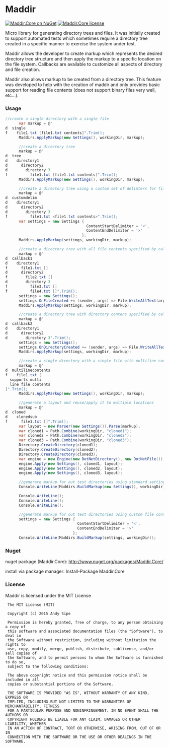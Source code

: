 # Maddir

[![Maddir.Core on NuGet](http://img.shields.io/nuget/v/Maddir.Core.svg?style=flat)](https://www.nuget.org/packages/Maddir.Core)
[![Maddir.Core license](http://img.shields.io/badge/license-mit-blue.svg?style=flat)](https://raw.githubusercontent.com/asipe/Maddir/master/LICENSE.txt)

Micro library for generating directory trees and files.  It was initially created to support automated tests which sometimes require a directory tree created in a specific manner to exercise the system under test. 

Maddir allows the developer to create markup which represents the desired directory tree structure and then apply the markup to a specific location on the file system.   Callbacks are available to customize all aspects of directory and file creation.

Maddir also allows markup to be created from a directory tree.  This feature was developed to help with the creation of maddir and only provides basic support for reading file contents (does not support binary files very well, etc...).

### Usage
```csharp
//create a single directory with a single file
      var markup = @"
d  single
f    file1.txt [file1.txt contents]".Trim();
      Maddirs.ApplyMarkup(new Settings(), workingDir, markup);

      //create a directory tree
      markup = @"
d  tree
d    directory1
d      directory2
d        directory 3
f          file1.txt [file1.txt contents]".Trim();
      Maddirs.ApplyMarkup(new Settings(), workingDir, markup);

      //create a directory tree using a custom set of delimters for file content
      markup = @"
d  customdelim
d    directory1
d      directory2
d        directory 3
f          file1.txt <file1.txt contents>".Trim();
      var settings = new Settings {
                                    ContentStartDelimiter = '<',
                                    ContentEndDelimiter = '>'
                                  };
      Maddirs.ApplyMarkup(settings, workingDir, markup);

      //create a directory tree with all file contents specified by callbacks
      markup = @"
d  callback1
d    directory1
f      file1.txt []
d      directory2
f        file2.txt []
d        directory 3
f          file3.txt []
f          file4.txt []".Trim();
      settings = new Settings();
      settings.OnFileCreated += (sender, args) => File.WriteAllText(args.Info.FullName, "sample text");
      Maddirs.ApplyMarkup(settings, workingDir, markup);

      //create a directory tree with directory contens specified by callbacks
      markup = @"
d  callback2
d    directory1
d      directory2
d        directory 3".Trim();
      settings = new Settings();
      settings.OnDirectoryCreated += (sender, args) => File.WriteAllText(Path.Combine(args.Info.FullName, "file.txt"), "data");
      Maddirs.ApplyMarkup(settings, workingDir, markup);

      //create a single directory with a single file with multiline comments
      markup = @"
d  multilinecontents
f    file1.txt [
  supports multi
  line file contents
]".Trim();
      Maddirs.ApplyMarkup(new Settings(), workingDir, markup);

      //generate a layout and reuse/apply it to multiple locations
      markup = @"
d  cloned
d    clonedsub
f      file1.txt []".Trim();
      var layout = new Parser(new Settings()).Parse(markup);
      var cloned1 = Path.Combine(workingDir, "cloned1");
      var cloned2 = Path.Combine(workingDir, "cloned2");
      var cloned3 = Path.Combine(workingDir, "cloned3");
      Directory.CreateDirectory(cloned1);
      Directory.CreateDirectory(cloned2);
      Directory.CreateDirectory(cloned3);
      var engine = new Engine(new DotNetDirectory(), new DotNetFile());
      engine.Apply(new Settings(), cloned1, layout);
      engine.Apply(new Settings(), cloned2, layout);
      engine.Apply(new Settings(), cloned3, layout);

      //generate markup for out test directories using standard settings
      Console.WriteLine(Maddirs.BuildMarkup(new Settings(), workingDir));

      Console.WriteLine();
      Console.WriteLine();
      Console.WriteLine();

      //generate markup for out test directories using custom file content delimiters
      settings = new Settings {
                                ContentStartDelimiter = '<',
                                ContentEndDelimiter = '>'
                              };
      Console.WriteLine(Maddirs.BuildMarkup(settings, workingDir));
```

### Nuget

nuget package (Maddir.Core): http://www.nuget.org/packages/Maddir.Core/

install via package manager:  Install-Package Maddir.Core

### License

Maddir is licensed under the MIT License

     The MIT License (MIT)
     
     Copyright (c) 2015 Andy Sipe
     
     Permission is hereby granted, free of charge, to any person obtaining a copy of
     this software and associated documentation files (the "Software"), to deal in
     the Software without restriction, including without limitation the rights to
     use, copy, modify, merge, publish, distribute, sublicense, and/or sell copies of
     the Software, and to permit persons to whom the Software is furnished to do so,
     subject to the following conditions:
     
     The above copyright notice and this permission notice shall be included in all
     copies or substantial portions of the Software.
     
     THE SOFTWARE IS PROVIDED "AS IS", WITHOUT WARRANTY OF ANY KIND, EXPRESS OR
     IMPLIED, INCLUDING BUT NOT LIMITED TO THE WARRANTIES OF MERCHANTABILITY, FITNESS
     FOR A PARTICULAR PURPOSE AND NONINFRINGEMENT. IN NO EVENT SHALL THE AUTHORS OR
     COPYRIGHT HOLDERS BE LIABLE FOR ANY CLAIM, DAMAGES OR OTHER LIABILITY, WHETHER
     IN AN ACTION OF CONTRACT, TORT OR OTHERWISE, ARISING FROM, OUT OF OR IN
     CONNECTION WITH THE SOFTWARE OR THE USE OR OTHER DEALINGS IN THE SOFTWARE.
